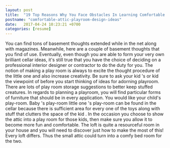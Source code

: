 ```yaml
---
layout: post
title:  "19 Top Reasons Why You Face Obstacles In Learning Comfortable Attic Playroom Design Ideas"
postname: "comfortable-attic-playroom-design-ideas"
date:   2017-04-24 10:23:21 +0700
categories: [resume]
---
```

You can find tons of basement thoughts extended while in the net along with magazines. Meanwhile, here are a couple of basement thoughts that you find of use. Eventually, even though you are able to form your very own brilliant cellar ideas, it's still true that you have the choice of deciding on a professional interior designer or contractor to do the duty for you. The notion of making a play room is always to excite the thought procedure of the little one and also increase creativity. Be sure to ask your kid 's or kid the viewpoint of before you start thinking of ideas for adorning playroom. There are lots of play room storage suggestions to better keep stuffed creatures. In regards to planning a playroom, you will find particular forms of furniture that should be in every application. You would like your child's play-room. Baby 's play-room little one 's play-room can be found in the cellar because there is sufficient area for every one of the toys along with stuff that clutters the space of the kid . In the occasion you choose to show the attic into a play room for those kids, then make sure you allow it to become more fun and comfortable. The loft is quite a resourceful room in your house and you will need to discover just how to make the most of this! Every loft differs. Thus the small attic could turn into a comfy bed room for the two.
